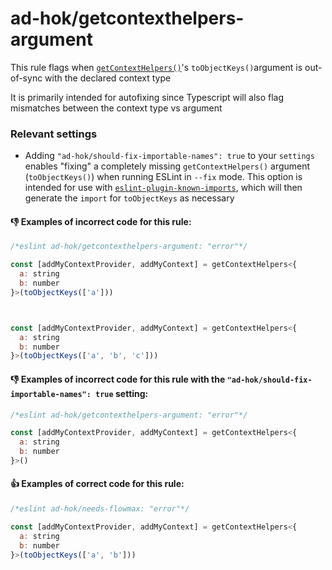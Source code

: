 # ad-hok/getcontexthelpers-argument

This rule flags when
[`getContextHelpers()`](https://github.com/helixbass/ad-hok-utils#getcontexthelpersgetcontexthelpersfrominitialvalues)'s
`toObjectKeys()`argument is out-of-sync with the declared context type

It is primarily intended for autofixing since Typescript will also flag mismatches between the context type vs argument

### Relevant settings

* Adding `"ad-hok/should-fix-importable-names": true` to your `settings` enables "fixing" a completely missing `getContextHelpers()`
argument (`toObjectKeys()`) when running ESLint in `--fix` mode. This option is intended
for use with [`eslint-plugin-known-imports`](https://github.com/helixbass/eslint-plugin-known-imports), which will then
generate the `import` for `toObjectKeys` as necessary


#### :-1: Examples of **incorrect** code for this rule:
```js
/*eslint ad-hok/getcontexthelpers-argument: "error"*/

const [addMyContextProvider, addMyContext] = getContextHelpers<{
  a: string
  b: number
}>(toObjectKeys(['a']))



const [addMyContextProvider, addMyContext] = getContextHelpers<{
  a: string
  b: number
}>(toObjectKeys(['a', 'b', 'c']))
```


#### :-1: Examples of **incorrect** code for this rule with the `"ad-hok/should-fix-importable-names": true` setting:
```js
/*eslint ad-hok/getcontexthelpers-argument: "error"*/

const [addMyContextProvider, addMyContext] = getContextHelpers<{
  a: string
  b: number
}>()
```

#### :+1: Examples of **correct** code for this rule:
```js
/*eslint ad-hok/needs-flowmax: "error"*/

const [addMyContextProvider, addMyContext] = getContextHelpers<{
  a: string
  b: number
}>(toObjectKeys(['a', 'b']))
```

